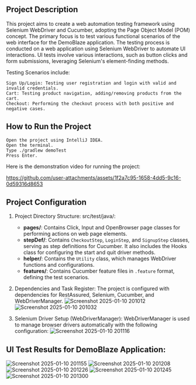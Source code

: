 Project Description
-
This project aims to create a web automation testing framework using Selenium WebDriver and Cucumber, adopting the Page Object Model (POM) concept. The primary focus is to test various functional scenarios of the web interface for the DemoBlaze application.
The testing process is conducted on a web application using Selenium WebDriver to automate UI interactions. UI tests involve various interactions, such as button clicks and form submissions, leveraging Selenium's element-finding methods.

Testing Scenarios include:

    Sign Up/Login: Testing user registration and login with valid and invalid credentials.
    Cart: Testing product navigation, adding/removing products from the cart.
    Checkout: Performing the checkout process with both positive and negative cases.

How to Run the Project
-
    Open the project using IntelliJ IDEA.
    Open the terminal.
    Type ./gradlew demoTest
    Press Enter.

Here is the demonstration video for running the project:

https://github.com/user-attachments/assets/1f2a7c95-1658-4dd5-9c16-0d59316d8653






Project Configuration
-
1. Project Directory Structure:
    src/test/java/:  
    - **pages/**: Contains Click, Input and OpenBrowser page classes for performing actions on web page elements.  
    - **stepDef/**: Contains `CheckoutStep`, `LoginStep`, and `SignupStep` classes, serving as step definitions for Cucumber. It also includes the Hooks class for configuring the start and quit driver methods.  
    - **helper/**: Contains the `Utility` class, which manages WebDriver functions and configurations.  
    - **features/**: Contains Cucumber feature files in `.feature` format, defining the test scenarios.  

2. Dependencies and Task Register:
The project is configured with dependencies for RestAssured, Selenium, Cucumber, and WebDriverManager.
![Screenshot 2025-01-10 201012](https://github.com/user-attachments/assets/47cc87fc-8310-4e6b-8007-80c9fb8af61b)
![Screenshot 2025-01-10 201032](https://github.com/user-attachments/assets/e47fdc50-e731-4219-851d-b1b0b18ca30a)

4. Selenium Driver Setup (WebDriverManager):
WebDriverManager is used to manage browser drivers automatically with the following configuration:
![Screenshot 2025-01-10 201116](https://github.com/user-attachments/assets/979a3414-a83d-4603-8201-b95bc4211d81)


UI Test Results for DemoBlaze Application:
-
![Screenshot 2025-01-10 201155](https://github.com/user-attachments/assets/8632f735-1830-40ca-915a-205ae1d28c10)
![Screenshot 2025-01-10 201208](https://github.com/user-attachments/assets/804e73e6-2a66-4245-8e1c-266bdbd11d0e)
![Screenshot 2025-01-10 201226](https://github.com/user-attachments/assets/ea20ee31-c95a-444c-a368-357b41f49252)
![Screenshot 2025-01-10 201245](https://github.com/user-attachments/assets/b9671877-a8c0-43ca-9e6a-e742f4f13036)
![Screenshot 2025-01-10 201300](https://github.com/user-attachments/assets/32f1a13a-0a65-451b-bcef-0108cc669822)

